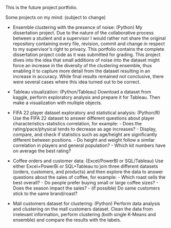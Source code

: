 This is the future project portfolio.

Some projects on my mind: (subject to change)
- Ensemble clustering with the presence of noise: (Python)
  	My dissertation project. Due to the nature of the collaborative process between a student and a supervisor I would rather not share the original repository containing every file, revision, commit and change in respect to my supervisor's right to privacy. This portfolio contains the complete dissertation project code as it was submitted for grading. This project dives into the idea that small additions of noise into the dataset might force an increase in the diversity of the clustering ensemble, thus enabling it to capture more detail from the dataset resulting in an increase in accuracy. While final results remained not conclusive, there were several cases where this idea turned out to be correct.

- Tableau visualization: (Python/Tableau)
	Download a dataset from kaggle, perform exploratory analysis and prepare it for Tableau.
	Then make a visualization with multiple objects.

- FIFA 22 player dataset exploratory and statistical analysis: (Python/R)
	Use the FIFA 22 dataset to answer different questions about player characteristics-statistics correlation,
	for example:
		- Does the rating/pace/physical tends to decrease as age increases?
		- Display, compare, and check if statistics such as age/height are significantly different between positions.
		- Do height and weight follow a similar correlation in players and general population?
		- Which kit numbers have on average the best rating?

- Coffee orders and customer data: (Excel/PowerBI or SQL/Tableau)
	Use either Excel+PowerBi or SQL+Tableau to join three different datasets (orders, customers, and products) and then
	explore the data to answer questions about the sales of coffee, for example:
		- Which roast sells the best overall?
		- Do people prefer buying small or large coffee sizes?
		- Does the season impact the sales?
		- (if possible) Do same customers stick to the same brand/roast?

- Mall customers dataset for clustering: (Python)
	Perform data analysis and clustering on the mall customers dataset.
	Clean the data from irrelevant information, perform clustering (both single K-Means and ensemble) and compare the
	results with the labels.
